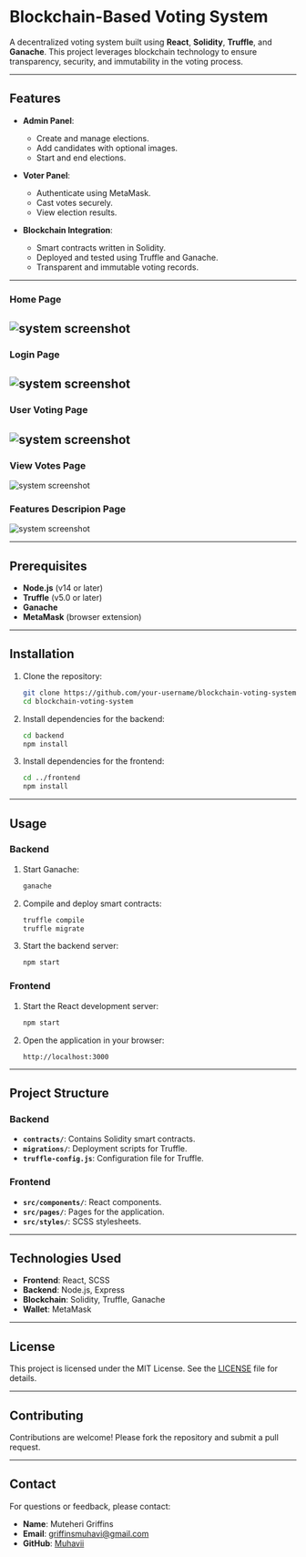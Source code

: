 # Blockchain-Based Voting System

A decentralized voting system built using **React**, **Solidity**, **Truffle**, and **Ganache**. This project leverages blockchain technology to ensure transparency, security, and immutability in the voting process.

---

## Features

- **Admin Panel**:
  - Create and manage elections.
  - Add candidates with optional images.
  - Start and end elections.

- **Voter Panel**:
  - Authenticate using MetaMask.
  - Cast votes securely.
  - View election results.

- **Blockchain Integration**:
  - Smart contracts written in Solidity.
  - Deployed and tested using Truffle and Ganache.
  - Transparent and immutable voting records.

---

### Home Page
![system screenshot](Screenshot%20(99).png)
---
### Login Page
![system screenshot](Screenshot%20(100).png)
---
### User Voting Page
![system screenshot](Screenshot%20(101).png)
---
### View Votes Page 
![system screenshot](Screenshot%20(102).png)
### Features Descripion Page
![system screenshot](Screenshot%20(103).png)

---


## Prerequisites

- **Node.js** (v14 or later)
- **Truffle** (v5.0 or later)
- **Ganache**
- **MetaMask** (browser extension)

---

## Installation

1. Clone the repository:
   ```bash
   git clone https://github.com/your-username/blockchain-voting-system.git
   cd blockchain-voting-system
   ```

2. Install dependencies for the backend:
   ```bash
   cd backend
   npm install
   ```

3. Install dependencies for the frontend:
   ```bash
   cd ../frontend
   npm install
   ```

---

## Usage

### Backend
1. Start Ganache:
   ```bash
   ganache
   ```

2. Compile and deploy smart contracts:
   ```bash
   truffle compile
   truffle migrate
   ```

3. Start the backend server:
   ```bash
   npm start
   ```

### Frontend
1. Start the React development server:
   ```bash
   npm start
   ```

2. Open the application in your browser:
   ```
   http://localhost:3000
   ```

---

## Project Structure

### Backend
- **`contracts/`**: Contains Solidity smart contracts.
- **`migrations/`**: Deployment scripts for Truffle.
- **`truffle-config.js`**: Configuration file for Truffle.

### Frontend
- **`src/components/`**: React components.
- **`src/pages/`**: Pages for the application.
- **`src/styles/`**: SCSS stylesheets.

---

## Technologies Used

- **Frontend**: React, SCSS
- **Backend**: Node.js, Express
- **Blockchain**: Solidity, Truffle, Ganache
- **Wallet**: MetaMask

---

## License

This project is licensed under the MIT License. See the [LICENSE](LICENSE) file for details.

---

## Contributing

Contributions are welcome! Please fork the repository and submit a pull request.

---

## Contact

For questions or feedback, please contact:
- **Name**: Muteheri Griffins
- **Email**: griffinsmuhavi@gmail.com
- **GitHub**: [Muhavii](https://github.com/your-username)

